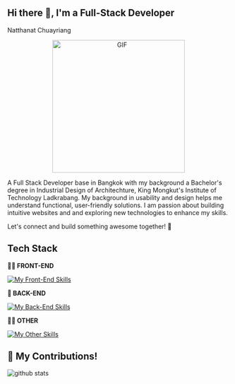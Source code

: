 ## Hi there 👋, I'm a Full-Stack Developer

Natthanat Chuayriang 

<p align="center" >
  <img src="https://i.giphy.com/XGsHjfmwF3VMCuNQA4.webp" alt="GIF" width="300px"/>
</p>

A Full Stack Developer base in Bangkok with my background a Bachelor's degree in Industrial Design of Architechture, King Mongkut's Institute of Technology Ladkrabang. My background in usability and design helps me understand functional, user-friendly solutions. I am passion about building intuitive websites and and exploring new technologies to enhance my skills.



Let's connect and build something awesome together! 🚀

## Tech Stack

**👨‍💻 FRONT-END**

  <p align="left">
    <a href="https://skillicons.dev">
      <img src="https://skillicons.dev/icons?i=html,css,js,react,tailwind,vite,ts" alt="My Front-End Skills"/>
    </a>
  </p>
  
**🥷 BACK-END**

  <p align="left">
    <a href="https://skillicons.dev">
      <img src="https://skillicons.dev/icons?i=nodejs,expressjs,nextjs,supabase,postgres,mongodb,postman" alt="My Back-End Skills"/>
    </a>
  </p>

**🧑‍🏫 OTHER**
  <p align="left">
    <a href="https://skillicons.dev">
      <img src="https://skillicons.dev/icons?i=apple,vscode,git,github,figma,vercel" alt="My Other Skills"/>
    </a>
  </p>

## 🌱 My Contributions!
![github stats](https://github-readme-stats.vercel.app/api?username=PotterWinter&show_icons=true)

